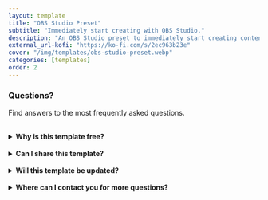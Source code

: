 ```yaml
---
layout: template
title: "OBS Studio Preset"
subtitle: "Immediately start creating with OBS Studio."
description: "An OBS Studio preset to immediately start creating content."
external_url-kofi: "https://ko-fi.com/s/2ec963b23e"
cover: "/img/templates/obs-studio-preset.webp"
categories: [templates]
order: 2
---
```


### Questions?

Find answers to the most frequently asked questions.

<br>

<details>
    <summary><b>Why is this template free?</b></summary>

    <br>

    This template is free because I understand how difficult it is to get set up with OBS Studio. I now wanted to share this template I use to make your process towards creating content easier.

</details>

<br>

<details>
    <summary><b>Can I share this template?</b></summary>

    <br>

    Yes! I even encourage you to share the template with others, because I'd like to reach as many people as possible. But please don't alter any of my content or sell the template yourself.

</details>

<br>

<details>
    <summary><b>Will this template be updated?</b></summary>

    <br>

    My plan is to update the template when I feel necessary to make sure it stays current and relevant.

</details>

<br>

<details>
    <summary><b>Where can I contact you for more questions?</b></summary>

    <br>

    You can contact me at glitchedinorbit@gmail.com and I'll be happy to answer any questions or concerns.

</details>
